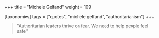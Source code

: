 +++
title = "Michele Gelfand"
weight = 109

[taxonomies]
tags = ["quotes", "michele gelfand", "authoritarianism"]
+++

> "Authoritarian leaders thrive on fear. We need to help people feel safe."
